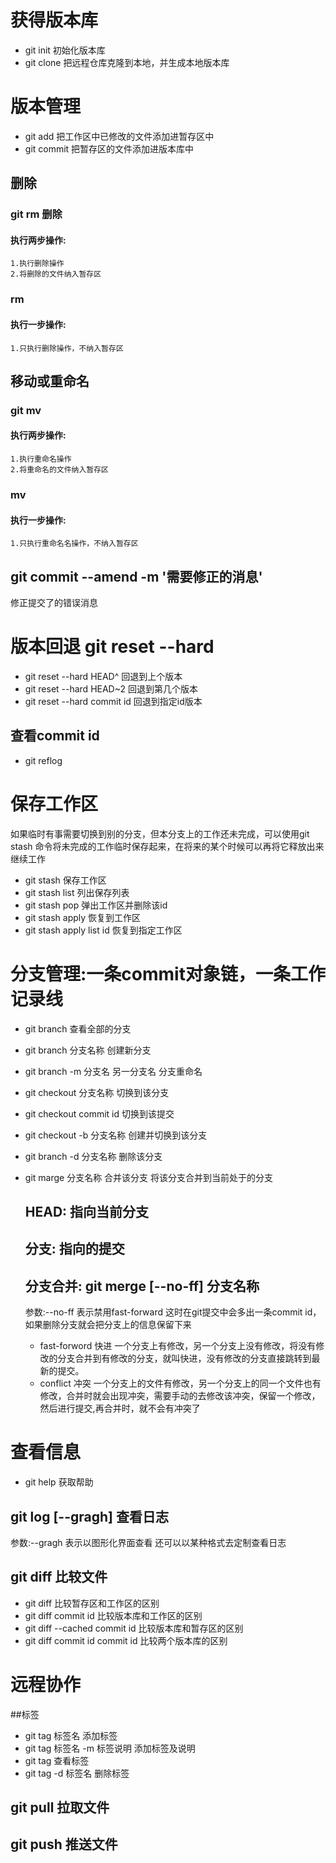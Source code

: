 # 获得版本库
* git init 初始化版本库
* git clone 把远程仓库克隆到本地，并生成本地版本库

# 版本管理
* git add 把工作区中已修改的文件添加进暂存区中
* git commit 把暂存区的文件添加进版本库中

## 删除 
  ### git rm 删除
  #### 执行两步操作:
    1.执行删除操作
    2.将删除的文件纳入暂存区
  ### rm
  #### 执行一步操作:
    1.只执行删除操作，不纳入暂存区

## 移动或重命名
   ### git mv
   #### 执行两步操作:
    1.执行重命名操作
    2.将重命名的文件纳入暂存区
  
  ### mv
  #### 执行一步操作:
    1.只执行重命名名操作，不纳入暂存区

## git commit --amend -m '需要修正的消息' 
  修正提交了的错误消息

# 版本回退 git reset --hard 
   * git reset --hard HEAD^   回退到上个版本
   * git reset --hard HEAD~2  回退到第几个版本
   * git reset --hard commit id  回退到指定id版本
   ## 查看commit id
   * git reflog

# 保存工作区    
 如果临时有事需要切换到别的分支，但本分支上的工作还未完成，可以使用git stash 命令将未完成的工作临时保存起来，在将来的某个时候可以再将它释放出来继续工作
 * git stash                 保存工作区
 * git stash list            列出保存列表
* git stash pop             弹出工作区并删除该id
* git stash apply           恢复到工作区
* git stash apply list id   恢复到指定工作区



# 分支管理:一条commit对象链，一条工作记录线
* git branch                   查看全部的分支
* git branch 分支名称          创建新分支
* git branch -m 分支名 另一分支名 分支重命名
* git checkout 分支名称        切换到该分支
* git checkout commit id       切换到该提交
* git checkout -b 分支名称     创建并切换到该分支
* git branch -d 分支名称       删除该分支
* git marge 分支名称           合并该分支
   将该分支合并到当前处于的分支

  ##  HEAD: 指向当前分支
   ## 分支: 指向的提交

  ## 分支合并: git merge [--no-ff] 分支名称 
     参数:--no-ff 表示禁用fast-forward
     这时在git提交中会多出一条commit id，如果删除分支就会把分支上的信息保留下来
   * fast-forword 快进
      一个分支上有修改，另一个分支上没有修改，将没有修改的分支合并到有修改的分支，就叫快进，没有修改的分支直接跳转到最新的提交。
   * conflict 冲突
      一个分支上的文件有修改，另一个分支上的同一个文件也有修改，合并时就会出现冲突，需要手动的去修改该冲突，保留一个修改，然后进行提交,再合并时，就不会有冲突了



# 查看信息
* git help 获取帮助

## git log [--gragh] 查看日志 
  参数:--gragh 表示以图形化界面查看
  还可以以某种格式去定制查看日志

## git diff 比较文件
  * git diff                     比较暂存区和工作区的区别
  * git diff commit id           比较版本库和工作区的区别
  * git diff --cached commit id  比较版本库和暂存区的区别
  * git diff commit id commit id 比较两个版本库的区别
  

# 远程协作
##标签
* git tag 标签名                  添加标签
* git tag 标签名 -m 标签说明      添加标签及说明
* git tag                         查看标签
* git tag -d 标签名               删除标签


## git pull 拉取文件
## git push 推送文件


